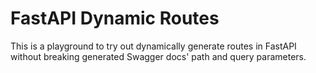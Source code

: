 # FastAPI Dynamic Routes

This is a playground to try out dynamically generate routes in FastAPI without breaking generated Swagger docs' path and query parameters.